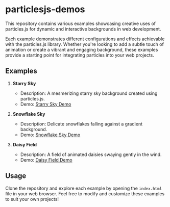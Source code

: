 # particlesjs-demos

This repository contains various examples showcasing creative uses of particles.js for dynamic and interactive backgrounds in web development.

Each example demonstrates different configurations and effects achievable with the particles.js library. Whether you're looking to add a subtle touch of animation or create a vibrant and engaging background, these examples provide a starting point for integrating particles into your web projects.

## Examples

1. **Starry Sky**

   - Description: A mesmerizing starry sky background created using particles.js.
   - Demo: [Starry Sky Demo](https://sophie-mc-dev.github.io/particlesjs-demos/starry)

2. **Snowflake Sky**

   - Description: Delicate snowflakes falling against a gradient background.
   - Demo: [Snowflake Sky Demo](https://sophie-mc-dev.github.io/particlesjs-demos/snowflake)

3. **Daisy Field**
   - Description: A field of animated daisies swaying gently in the wind.
   - Demo: [Daisy Field Demo](https://sophie-mc-dev.github.io/particlesjs-demos/daisy)

## Usage

Clone the repository and explore each example by opening the `index.html` file in your web browser. Feel free to modify and customize these examples to suit your own projects!
